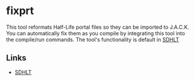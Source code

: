 # fixprt
This tool reformats Half-Life portal files so they can be imported to J.A.C.K. You can automatically fix them as you compile by integrating this tool into the compile/run commands. The tool's functionality is default in <a href="https://gamebanana.com/tools/6778">SDHLT</a>

## Links
- [SDHLT](https://github.com/seedee/SDHLT)
